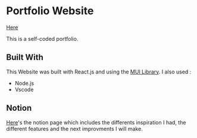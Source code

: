 # Portfolio Website
[Here](juleshry.github.io/Portfolio)

This is a self-coded portfolio.

## Built With

This Website was built with React.js and using the [MUI Library](mui.com).
I also used : 
- Node.js
- Vscode

## Notion
[Here](https://www.notion.so/Portfolio-ea6026f1dd28403d90247d0145469d65)'s the notion page which includes the differents inspiration I had, the different features and the next improvments I will make.

